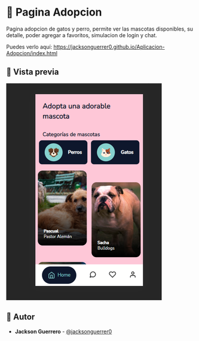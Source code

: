 # 💎 Pagina Adopcion 



Pagina adopcion de gatos y perro, permite ver las mascotas disponibles, su detalle, poder agregar a favoritos, simulacion de login y chat.


Puedes verlo aquí: https://jacksonguerrer0.github.io/Aplicacion-Adopcion/index.html


## 👀  Vista previa
![Míralo](img/pc.png)

## 🌟 Autor

* **Jackson Guerrero**  - [@jacksonguerrer0](https://github.com/jacksonguerrer0)


